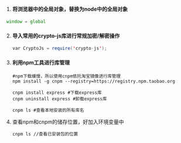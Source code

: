 1. #### 将浏览器中的全局对象，替换为node中的全局对象

```javascript
 window = global
```

2. #### 导入常用的crypto-js库进行常规加密/解密操作

    ```java
    var CryptoJs = require('crypto-js');
    ```

    

3. #### 利用npm工具进行库管理

    ```
    #npm下载缓慢，所以使用cnpm依托淘宝镜像进行库管理
    npm install -g cnpm --registry=https://registry.npm.taobao.org
    
    cnpm install express #下载express库
    cnpm uninstall express #卸载express库
    
    cnpm ls #查看本地安装的所有库名
    ```

    

4.  查看npm和cnpm的储存位置，好加入环境变量中

    ```
    cnpm ls //查看已安装包的位置
    ```

    